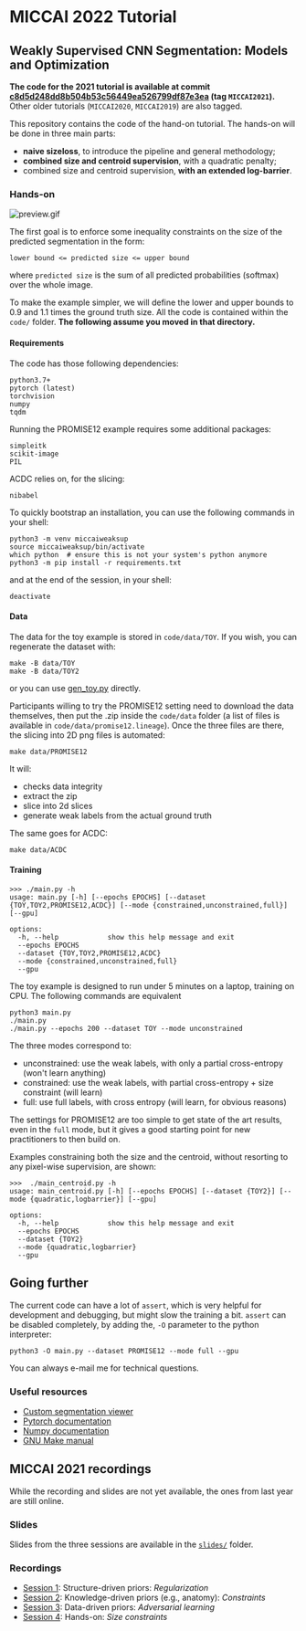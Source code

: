# MICCAI 2022 Tutorial
## Weakly Supervised CNN Segmentation: Models and Optimization

**The code for the 2021 tutorial is available at commit [c8d5d248dd8b504b53c56449ea526799df87e3ea](https://github.com/LIVIAETS/miccai_weakly_supervised_tutorial/commit/c8d5d248dd8b504b53c56449ea526799df87e3ea) (tag `MICCAI2021`).** Other older tutorials (`MICCAI2020`, `MICCAI2019`) are also tagged.

This repository contains the code of the hand-on tutorial. The hands-on will be done in three main parts:
* **naive sizeloss**, to introduce the pipeline and general methodology;
* **combined size and centroid supervision**, with a quadratic penalty;
* combined size and centroid supervision, **with an extended log-barrier**.

### Hands-on
![preview.gif](preview.gif)

The first goal is to enforce some inequality constraints on the size of the predicted segmentation in the form:
```
lower bound <= predicted size <= upper bound
```
where `predicted size` is the sum of all predicted probabilities (softmax) over the whole image.

To make the example simpler, we will define the lower and upper bounds to 0.9 and 1.1 times the ground truth size. All the code is contained within the `code/` folder. **The following assume you moved in that directory.**

#### Requirements
The code has those following dependencies:
```
python3.7+
pytorch (latest)
torchvision
numpy
tqdm
```
Running the PROMISE12 example requires some additional packages:
```
simpleitk
scikit-image
PIL
```
ACDC relies on, for the slicing:
```
nibabel
```


To quickly bootstrap an installation, you can use the following commands in your shell:
```shell
python3 -m venv miccaiweaksup
source miccaiweaksup/bin/activate
which python  # ensure this is not your system's python anymore
python3 -m pip install -r requirements.txt
```

and at the end of the session, in your shell:
```shell
deactivate
```

#### Data
The data for the toy example is stored in `code/data/TOY`. If you wish, you can regenerate the dataset with:
```
make -B data/TOY
make -B data/TOY2
```
or you can use [gen_toy.py](code/gen_toy.py) directly.

Participants willing to try the PROMISE12 setting need to download the data themselves, then put the .zip inside the `code/data` folder (a list of files is available in `code/data/promise12.lineage`). Once the three files are there, the slicing into 2D png files is automated:
```
make data/PROMISE12
```
It will:
* checks data integrity
* extract the zip
* slice into 2d slices
* generate weak labels from the actual ground truth

The same goes for ACDC:
```
make data/ACDC
```

#### Training
```
>>> ./main.py -h
usage: main.py [-h] [--epochs EPOCHS] [--dataset {TOY,TOY2,PROMISE12,ACDC}] [--mode {constrained,unconstrained,full}] [--gpu]

options:
  -h, --help            show this help message and exit
  --epochs EPOCHS
  --dataset {TOY,TOY2,PROMISE12,ACDC}
  --mode {constrained,unconstrained,full}
  --gpu
```
The toy example is designed to run under 5 minutes on a laptop, training on CPU. The following commands are equivalent
```
python3 main.py
./main.py
./main.py --epochs 200 --dataset TOY --mode unconstrained
```

The three modes correspond to:
* unconstrained: use the weak labels, with only a partial cross-entropy (won't learn anything)
* constrained: use the weak labels, with partial cross-entropy + size constraint (will learn)
* full: use full labels, with cross entropy (will learn, for obvious reasons)

The settings for PROMISE12 are too simple to get state of the art results, even in the `full` mode, but it gives a good starting point for new practitioners to then build on.

Examples constraining both the size and the centroid, without resorting to any pixel-wise supervision, are shown:
```
>>>  ./main_centroid.py -h
usage: main_centroid.py [-h] [--epochs EPOCHS] [--dataset {TOY2}] [--mode {quadratic,logbarrier}] [--gpu]

options:
  -h, --help            show this help message and exit
  --epochs EPOCHS
  --dataset {TOY2}
  --mode {quadratic,logbarrier}
  --gpu
```

## Going further
The current code can have a lot of `assert`, which is very helpful for development and debugging, but might slow the training a bit.
`assert` can be disabled completely, by adding the, `-O` parameter to the python interpreter:
```shell
python3 -O main.py --dataset PROMISE12 --mode full --gpu
```

You can always e-mail me for technical questions.

### Useful resources
* [Custom segmentation viewer](https://github.com/HKervadec/segmentation_viewer)
* [Pytorch documentation](https://pytorch.org/docs/stable/index.html)
* [Numpy documentation](https://numpy.org/doc/stable/)
* [GNU Make manual](https://www.gnu.org/software/make/manual/make.html)

## MICCAI 2021 recordings
While the recording and slides are not yet available, the ones from last year are still online.

### Slides
Slides from the three sessions are available in the [`slides/`](slides/) folder.

### Recordings
* [Session 1](https://drive.google.com/file/d/1NVn2J4y6l7_Yxw6RGBD2CEIEedliccjQ/view?usp=sharing): Structure-driven priors: _Regularization_
* [Session 2](https://drive.google.com/file/d/1wAVxBk4U45-SZhDWviCgFShytf0wrJze/view?usp=sharing): Knowledge-driven priors (e.g., anatomy): _Constraints_
* [Session 3](https://drive.google.com/file/d/1EohLWWa5vMmEMxw3Rqk4eYaDzbr_Clp2/view?usp=sharing): Data-driven priors: _Adversarial learning_
* [Session 4](https://drive.google.com/file/d/1NMU7z0KhXYX6idgCBehdaNVAifOE6Ey3/view?usp=sharing): Hands-on: _Size constraints_